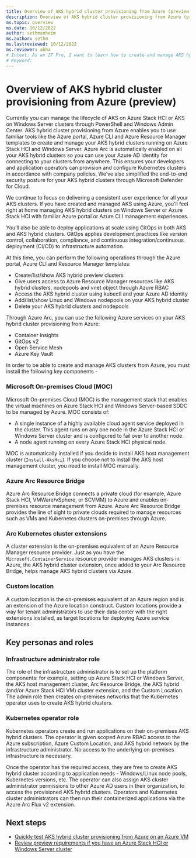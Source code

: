 ```yaml
---
title: Overview of AKS hybrid cluster provisioning from Azure (preview)
description: Overview of AKS hybrid cluster provisioning from Azure (preview)
ms.topic: overview
ms.date: 10/12/2022
author: sethmanheim
ms.author: sethm 
ms.lastreviewed: 10/12/2022
ms.reviewer: abha
# Intent: As an IT Pro, I want to learn how to create and manage AKS hybrid clusters on-premises from Azure
# Keyword: 
---
```


# Overview of AKS hybrid cluster provisioning from Azure (preview)

Currently you can manage the lifecycle of AKS on Azure Stack HCI or AKS on Windows Server clusters through PowerShell and Windows Admin Center. AKS hybrid cluster provisioning from Azure enables you to use familiar tools like the Azure portal, Azure CLI and Azure Resource Manager templates to create and manage your AKS hybrid clusters running on Azure Stack HCI and Windows Server. Azure Arc is automatically enabled on all your AKS hybrid clusters so you can use your Azure AD identity for connecting to your clusters from anywhere. This ensures your developers and application operators can provision and configure Kubernetes clusters in accordance with company policies. We’ve also simplified the end-to-end security posture for your AKS hybrid clusters through Microsoft Defender for Cloud.  

We continue to focus on delivering a consistent user experience for all your AKS clusters. If you have created and managed AKS using Azure, you’ll feel right at home managing AKS hybrid clusters on Windows Server or Azure Stack HCI with familiar Azure portal or Azure CLI management experiences. 

You’ll also be able to deploy applications at scale using GitOps in both AKS and AKS hybrid clusters. GitOps applies development practices like version control, collaboration, compliance, and continuous integration/continuous deployment (CI/CD) to infrastructure automation. 

At this time, you can perform the following operations through the Azure portal, Azure CLI and Resource Manager templates:

- Create/list/show AKS hybrid preview clusters
- Give users access to Azure Resource Manager resources like AKS hybrid clusters, nodepools and vnet object through Azure RBAC 
- Access the AKS hybrid cluster using kubectl and your Azure AD identity
- Add/list/show Linux and Windows nodepools on your AKS hybrid cluster
- Delete your AKS hybrid clusters and nodepools 

Through Azure Arc, you can use the following Azure services on your AKS hybrid cluster provisioning from Azure:

- Container Insights
- GitOps v2
- Open Service Mesh
- Azure Key Vault

In order to be able to create and manage AKS clusters from Azure, you must install the following key components -

### Microsoft On-premises Cloud (MOC)
Microsoft On-premises Cloud (MOC) is the management stack that enables the virtual machines on Azure Stack HCI and Windows Server-based SDDC to be managed by Azure. MOC consists of:

- A single instance of a highly available cloud agent service deployed in the cluster. This agent runs on any one node in the Azure Stack HCI or Windows Server cluster and is configured to fail over to another node.
- A node agent running on every Azure Stack HCI physical node.

MOC is automatically installed if you decide to install AKS host management cluster (`Install-AksHci`). If you choose not to install the AKS host management cluster, you need to install MOC manually.

### Azure Arc Resource Bridge

Azure Arc Resource Bridge connects a private cloud (for example, Azure Stack HCI, VMWare/vSphere, or SCVMM) to Azure and enables on-premises resource management from Azure. Azure Arc Resource Bridge provides the line of sight to private clouds required to manage resources such as VMs and Kubernetes clusters on-premises through Azure. 

### Arc Kubernetes cluster extensions

A cluster extension is the on-premises equivalent of an Azure Resource Manager resource provider. Just as you have the `Microsoft.ContainerService` resource provider  manages AKS clusters in Azure, the AKS hybrid cluster extension, once added to your Arc Resource Bridge, helps manage AKS hybrid clusters via Azure.

### Custom location

A custom location is the on-premises equivalent of an Azure region and is an extension of the Azure location construct. Custom locations provide a way for tenant administrators to use their data center with the right extensions installed, as target locations for deploying Azure service instances.

## Key personas and roles

### Infrastructure administrator role

The role of the infrastructure administrator is to set up the platform components: for example, setting up Azure Stack HCI or Windows Server, the AKS host management cluster, Arc Resource Bridge, the AKS hybrid (and/or Azure Stack HCI VM) cluster extension, and the Custom Location. The admin role then creates on-premises networks that the Kubernetes operator uses to create AKS hybrid clusters. 

### Kubernetes operator role

Kubernetes operators create and run applications on their on-premises AKS hybrid clusters. The operator is given scoped Azure RBAC access to the Azure subscription, Azure Custom Location, and AKS hybrid network by the infrastructure administrator. No access to the underlying on-premises infrastructure is necessary.

Once the operator has the required access, they are free to create AKS hybrid cluster according to application needs - Windows/Linux node pools, Kubernetes versions, etc. The operator can also assign AKS cluster administrator permissions to other Azure AD users in their organization, to access the provisioned AKS hybrid clusters. Operators and Kubernetes cluster administrators can then run their containerized applications via the Azure Arc Flux v2 extension.

## Next steps

- [Quickly test AKS hybrid cluster provisioning from Azure on an Azure VM](aks-hybrid-preview-azure-vm.md)
- [Review preview requirements if you have an Azure Stack HCI or Windows Server cluster](aks-hybrid-preview-requirements.md)
